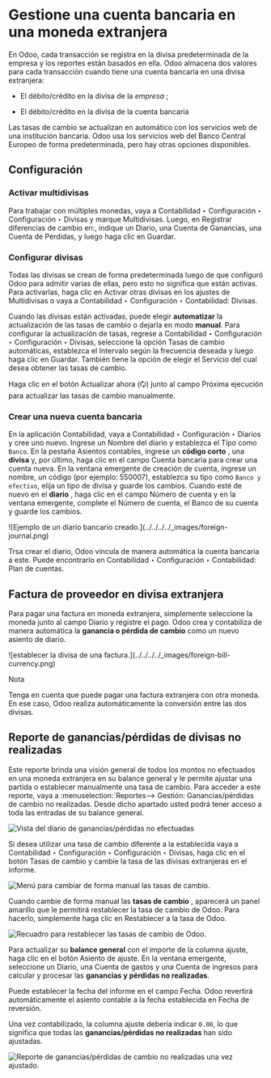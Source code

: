 # Gestione una cuenta bancaria en una moneda extranjera

En Odoo, cada transacción se registra en la divisa predeterminada de la
empresa y los reportes están basados en ella. Odoo almacena dos valores para
cada transacción cuando tiene una cuenta bancaria en una divisa extranjera:

  * El débito/crédito en la divisa de la _empresa_ ;

  * El débito/crédito en la divisa de la cuenta bancaria

Las tasas de cambio se actualizan en automático con los servicios web de una
institución bancaria. Odoo usa los servicios web del Banco Central Europeo de
forma predeterminada, pero hay otras opciones disponibles.

## Configuración

### Activar multidivisas

Para trabajar con múltiples monedas, vaya a Contabilidad ‣ Configuración ‣
Configuración ‣ Divisas y marque Multidivisas. Luego, en Registrar diferencias
de cambio en:, indique un Diario, una Cuenta de Ganancias, una Cuenta de
Pérdidas, y luego haga clic en Guardar.

### Configurar divisas

Todas las divisas se crean de forma predeterminada luego de que configuró Odoo
para admitir varias de ellas, pero esto no significa que están activas. Para
activarlas, haga clic en Activar otras divisas en los ajustes de Multidivisas
o vaya a Contabilidad ‣ Configuración ‣ Contabilidad: Divisas.

Cuando las divisas están activadas, puede elegir **automatizar** la
actualización de las tasas de cambio o dejarla en modo **manual**. Para
configurar la actualización de tasas, regrese a Contabilidad ‣ Configuración ‣
Configuración ‣ Divisas, seleccione la opción Tasas de cambio automáticas,
establezca el Intervalo según la frecuencia deseada y luego haga clic en
Guardar. También tiene la opción de elegir el Servicio del cual desea obtener
las tasas de cambio.

Haga clic en el botón Actualizar ahora (🗘) junto al campo Próxima ejecución
para actualizar las tasas de cambio manualmente.

### Crear una nueva cuenta bancaria

En la aplicación Contabilidad, vaya a Contabilidad ‣ Configuración ‣ Diarios y
cree uno nuevo. Ingrese un Nombre del diario y establezca el Tipo como
`Banco`. En la pestaña Asientos contables, ingrese un **código corto** , una
**divisa** y, por último, haga clic en el campo Cuenta bancaria para crear una
cuenta nueva. En la ventana emergente de creación de cuenta, ingrese un
nombre, un código (por ejemplo: 550007), establezca su tipo como `Banco y
efectivo`, elija un tipo de divisa y guarde los cambios. Cuando esté de nuevo
en el **diario** , haga clic en el campo Número de cuenta y en la ventana
emergente, complete el Número de cuenta, el Banco de su cuenta y guarde los
cambios.

![Ejemplo de un diario bancario creado.](../../../../_images/foreign-
journal.png)

Trsa crear el diario, Odoo vincula de manera automática la cuenta bancaria a
este. Puede encontrarlo en Contabilidad ‣ Configuración ‣ Contabilidad: Plan
de cuentas.

## Factura de proveedor en divisa extranjera

Para pagar una factura en moneda extranjera, simplemente seleccione la moneda
junto al campo Diario y registre el pago. Odoo crea y contabiliza de manera
automática la **ganancia o pérdida de cambio** como un nuevo asiento de
diario.

![establecer la divisa de una factura.](../../../../_images/foreign-bill-
currency.png)

Nota

Tenga en cuenta que puede pagar una factura extranjera con otra moneda. En ese
caso, Odoo realiza automáticamente la conversión entre las dos divisas.

## Reporte de ganancias/pérdidas de divisas no realizadas

Este reporte brinda una visión general de todos los montos no efectuados en
una moneda extranjera en su balance general y le permite ajustar una partida o
establecer manualmente una tasa de cambio. Para acceder a este reporte, vaya a
:menuselection:`Reportes–> Gestión: Ganancias/pérdidas de cambio no
realizadas. Desde dicho apartado usted podrá tener acceso a toda las entradas
de su balance general.

![Vista del diario de ganancias/pérdidas no
efectuadas](../../../../_images/foreign-gains-losses.png)

Si desea utilizar una tasa de cambio diferente a la establecida vaya a
Contabilidad ‣ Configuración ‣ Configuración ‣ Divisas, haga clic en el botón
Tasas de cambio y cambie la tasa de las divisas extranjeras en el informe.

![Menú para cambiar de forma manual las tasas de
cambio.](../../../../_images/foreign-exchange-rates.png)

Cuando cambie de forma manual las **tasas de cambio** , aparecerá un panel
amarillo que le permitirá restablecer la tasa de cambio de Odoo. Para hacerlo,
simplemente haga clic en Restablecer a la tasa de Odoo.

![Recuadro para restablecer las tasas de cambio de
Odoo.](../../../../_images/foreign-reset-rates.png)

Para actualizar su **balance general** con el importe de la columna ajuste,
haga clic en el botón Asiento de ajuste. En la ventana emergente, seleccione
un Diario, una Cuenta de gastos y una Cuenta de ingresos para calcular y
procesar las **ganancias y pérdidas no realizadas**.

Puede establecer la fecha del informe en el campo Fecha. Odoo revertirá
automáticamente el asiento contable a la fecha establecida en Fecha de
reversión.

Una vez contabilizado, la columna ajuste debería indicar `0.00`, lo que
significa que todas las **ganancias/pérdidas no realizadas** han sido
ajustadas.

![Reporte de ganancias/pérdidas de cambio no realizadas una vez
ajustado.](../../../../_images/foreign-adjustment.png)

